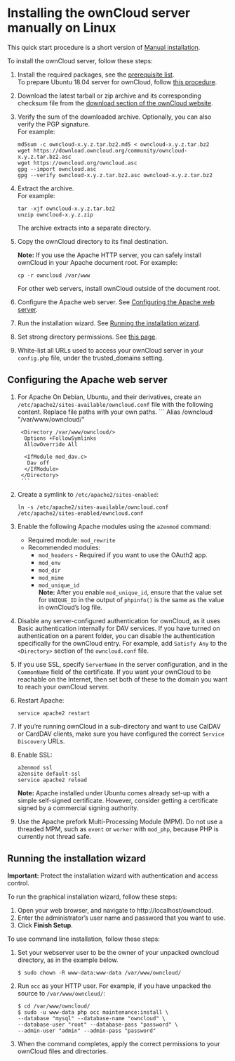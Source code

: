 Installing the ownCloud server manually on Linux
===

This quick start procedure is a short version of [Manual installation](https://doc.owncloud.org/server/10.4/admin_manual/installation/manual_installation.html).

To install the ownCloud server, follow these steps:

1. Install the required packages, see the [prerequisite list](https://doc.owncloud.org/server/10.4/admin_manual/installation/manual_installation.html#prerequisites).   
To prepare Ubuntu 18.04 server for ownCloud, follow [this procedure](https://doc.owncloud.org/server/10.4/admin_manual/installation/server_prep_ubuntu_18.04.html).
2. Download the latest tarball or zip archive and its corresponding checksum file from the [download section of the ownCloud website](https://owncloud.org/download/#owncloud-server).
3. Verify the sum of the downloaded archive. Optionally, you can also verify the PGP signature.   
For example:
   ```
   md5sum -c owncloud-x.y.z.tar.bz2.md5 < owncloud-x.y.z.tar.bz2
   wget https://download.owncloud.org/community/owncloud-x.y.z.tar.bz2.asc
   wget https://owncloud.org/owncloud.asc
   gpg --import owncloud.asc
   gpg --verify owncloud-x.y.z.tar.bz2.asc owncloud-x.y.z.tar.bz2
   ```
4. Extract the archive.  
    For example:
    ```
    tar -xjf owncloud-x.y.z.tar.bz2
    unzip owncloud-x.y.z.zip
    ```
    The archive extracts into a separate directory.
5. Copy the ownCloud directory to its final destination.

    **Note:** If you use the Apache HTTP server, you can safely install ownCloud in your Apache document root. For example:
    ```
    cp -r owncloud /var/www
    ```
    For other web servers, install ownCloud outside of the document root.
6. Configure the Apache web server. See [Configuring the Apache web server](#Configuring-the-Apache-web-server). 
7. Run the installation wizard. See [Running the installation wizard](#running-the-installation-wizard).  
8. Set strong directory permissions. See [this page](https://doc.owncloud.org/server/10.4/admin_manual/installation/installation_wizard.html#post-installation-steps).
9. White-list all URLs used to access your ownCloud server in your `config.php` file, under the trusted_domains setting.

## Configuring the Apache web server

1. For Apache On Debian, Ubuntu, and their derivatives, create an `/etc/apache2/sites-available/owncloud.conf` file with the following content. Replace file paths with your own paths.
        ```
        Alias /owncloud "/var/www/owncloud/"

        <Directory /var/www/owncloud/>
         Options +FollowSymlinks
         AllowOverride All
        
         <IfModule mod_dav.c>
          Dav off
         </IfModule>
        </Directory>
        ```
2. Create a symlink to `/etc/apache2/sites-enabled`:
     ```
     ln -s /etc/apache2/sites-available/owncloud.conf /etc/apache2/sites-enabled/owncloud.conf
     ```
3. Enable the following Apache modules using the `a2enmod` command:
     * Required module: `mod_rewrite`
     * Recommended modules:
       * `mod_headers` - Required if you want to use the OAuth2 app.
       * `mod_env`
       * `mod_dir`
       * `mod_mime`
       * `mod_unique_id`   
         **Note:** After you enable `mod_unique_id`, ensure that the value set for `UNIQUE_ID` in the output of `phpinfo()` is the same as the value in ownCloud’s log file. 
4. Disable any server-configured authentication for ownCloud, as it uses Basic authentication internally for DAV services. If you have turned on authentication on a parent folder, you can disable the authentication specifically for the ownCloud entry. For example, add `Satisfy Any` to the `<Directory>` section of the `owncloud.conf` file.
5. If you use SSL, specify `ServerName` in the server configuration, and in the `CommonName` field of the certificate. If you want your ownCloud to be reachable on the Internet, then set both of these to the domain you want to reach your ownCloud server.
6. Restart Apache:
     ```
     service apache2 restart
     ```
7. If you’re running ownCloud in a sub-directory and want to use CalDAV or CardDAV clients, make sure you have configured the correct `Service Discovery` URLs.
8. Enable SSL:
     ```
     a2enmod ssl
     a2ensite default-ssl
     service apache2 reload
     ```
     **Note:** Apache installed under Ubuntu comes already set-up with a simple self-signed certificate. However, consider getting a certificate signed by a commercial signing authority.
9. Use the Apache prefork Multi-Processing Module (MPM). Do not use a threaded MPM, such as `event` or `worker` with `mod_php`, because PHP is currently not thread safe.

## Running the installation wizard

**Important:** Protect the installation wizard with authentication and access control.
 
To run the graphical installation wizard, follow these steps:

1. Open your web browser, and navigate to http://localhost/owncloud.
2. Enter the administrator’s user name and password that you want to use.
3. Click **Finish Setup**.

To use command line installation, follow these steps:

1. Set your webserver user to be the owner of your unpacked owncloud directory, as in the example below.
    ```
    $ sudo chown -R www-data:www-data /var/www/owncloud/
    ```

2. Run `occ` as your HTTP user. For example, if you have unpacked the source to `/var/www/owncloud/`:
    ```
    $ cd /var/www/owncloud/
    $ sudo -u www-data php occ maintenance:install \
   --database "mysql" --database-name "owncloud" \
   --database-user "root" --database-pass "password" \
   --admin-user "admin" --admin-pass "password"
   ```
3. When the command completes, apply the correct permissions to your ownCloud files and directories.

